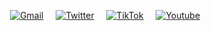 <p align="center">
  <a href="mailto:bredikhin.nikita@gmail.com" target="_blank"><img alt="Gmail" src="https://img.shields.io/badge/Gmail-D14836?style=for-the-badge&logo=gmail&logoColor=white" /></a> &nbsp; &nbsp;  
  <a href="https://twitter.com/iamwherry" target="_blank"><img alt="Twitter" src="https://img.shields.io/badge/iamwherry-%231DA1F2.svg?style=for-the-badge&logo=Twitter&logoColor=white"/></a> &nbsp; &nbsp;    
  <a href="https://www.tiktok.com/@wherrygames" target="_blank"><img alt="TikTok" src="https://img.shields.io/badge/wherrygames-%23000000.svg?style=for-the-badge&logo=TikTok&logoColor=white"/></a> &nbsp; &nbsp;
  <a href="https://www.youtube.com/c/WherryGames" target="_blank"><img alt="Youtube" src="https://img.shields.io/badge/wherrygames-%23FF0000.svg?style=for-the-badge&logo=YouTube&logoColor=white"/></a> &nbsp; &nbsp;  
</p>
